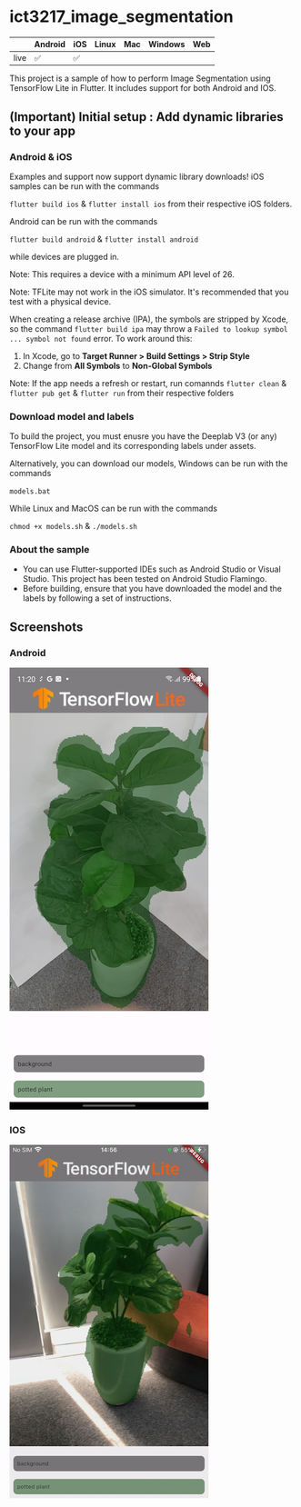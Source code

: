 # ict3217_image_segmentation


|      | Android | iOS | Linux | Mac | Windows | Web |
|------|---------|-----|-------|-----|---------|-----|
| live | ✅       | ✅   |       |    |         |     |

This project is a sample of how to perform Image Segmentation using
TensorFlow Lite in Flutter. It includes support for both Android and IOS.


## (Important) Initial setup : Add dynamic libraries to your app

### Android & iOS

Examples and support now support dynamic library downloads! iOS samples can be run with the commands

`flutter build ios` & `flutter install ios` from their respective iOS folders.

Android can be run with the commands

`flutter build android` & `flutter install android`

while devices are plugged in.

Note: This requires a device with a minimum API level of 26.

Note: TFLite may not work in the iOS simulator. It's recommended that you test with a physical device.

When creating a release archive (IPA), the symbols are stripped by Xcode, so the command `flutter build ipa` may throw a `Failed to lookup symbol ... symbol not found` error. To work around this:

1. In Xcode, go to **Target Runner > Build Settings > Strip Style**
2. Change from **All Symbols** to **Non-Global Symbols**

Note: If the app needs a refresh or restart, run comannds 
`flutter clean` & `flutter pub get` & `flutter run` from their respective folders

### Download model and labels

To build the project, you must enusre you have the Deeplab V3 (or any) TensorFlow Lite
model and its corresponding labels under assets.

Alternatively, you can download our models, Windows can be run with the commands

`models.bat`

While Linux and MacOS can be run with the commands

`chmod +x models.sh` & `./models.sh`

### About the sample

- You can use Flutter-supported IDEs such as Android Studio or Visual Studio.
  This project has been tested on Android Studio Flamingo.
- Before building, ensure that you have downloaded the model and the labels by
  following a set of instructions.

## Screenshots
### Android
![Android](screenshots/android_screenshot.jpg)
### IOS
![IOS](screenshots/ios_screenshot.png)
